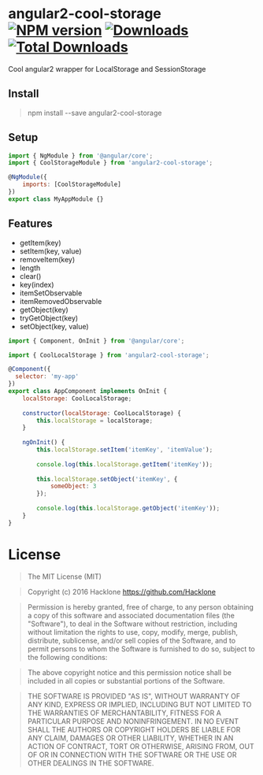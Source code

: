 [npm-url]: https://npmjs.org/package/angular2-cool-storage
[npm-image]: https://img.shields.io/npm/v/angular2-cool-storage.svg
[downloads-image]: https://img.shields.io/npm/dm/angular2-cool-storage.svg
[total-downloads-image]: https://img.shields.io/npm/dt/angular2-cool-storage.svg

# angular2-cool-storage [![NPM version][npm-image]][npm-url] [![Downloads][downloads-image]][npm-url]  [![Total Downloads][total-downloads-image]][npm-url]
Cool angular2 wrapper for LocalStorage and SessionStorage

## Install 
> npm install --save angular2-cool-storage

## Setup
```javascript
import { NgModule } from '@angular/core';
import { CoolStorageModule } from 'angular2-cool-storage';

@NgModule({
    imports: [CoolStorageModule]
})
export class MyAppModule {}
```

## Features
- getItem(key)
- setItem(key, value)
- removeItem(key)
- length
- clear()
- key(index)
- itemSetObservable
- itemRemovedObservable
- getObject(key)
- tryGetObject(key)
- setObject(key, value)

```javascript
import { Component, OnInit } from '@angular/core';

import { CoolLocalStorage } from 'angular2-cool-storage';

@Component({
  selector: 'my-app'
})
export class AppComponent implements OnInit { 
    localStorage: CoolLocalStorage;
    
    constructor(localStorage: CoolLocalStorage) {
        this.localStorage = localStorage;   
    }
    
    ngOnInit() {
        this.localStorage.setItem('itemKey', 'itemValue');
        
        console.log(this.localStorage.getItem('itemKey'));
        
        this.localStorage.setObject('itemKey', {
            someObject: 3
        });
        
        console.log(this.localStorage.getObject('itemKey'));
    }
}
```

# License
> The MIT License (MIT)

> Copyright (c) 2016 Hacklone
> https://github.com/Hacklone

> Permission is hereby granted, free of charge, to any person obtaining a copy
> of this software and associated documentation files (the "Software"), to deal
> in the Software without restriction, including without limitation the rights
> to use, copy, modify, merge, publish, distribute, sublicense, and/or sell
> copies of the Software, and to permit persons to whom the Software is
> furnished to do so, subject to the following conditions:

> The above copyright notice and this permission notice shall be included in all
> copies or substantial portions of the Software.

> THE SOFTWARE IS PROVIDED "AS IS", WITHOUT WARRANTY OF ANY KIND, EXPRESS OR
> IMPLIED, INCLUDING BUT NOT LIMITED TO THE WARRANTIES OF MERCHANTABILITY,
> FITNESS FOR A PARTICULAR PURPOSE AND NONINFRINGEMENT. IN NO EVENT SHALL THE
> AUTHORS OR COPYRIGHT HOLDERS BE LIABLE FOR ANY CLAIM, DAMAGES OR OTHER
> LIABILITY, WHETHER IN AN ACTION OF CONTRACT, TORT OR OTHERWISE, ARISING FROM,
> OUT OF OR IN CONNECTION WITH THE SOFTWARE OR THE USE OR OTHER DEALINGS IN THE
> SOFTWARE.
